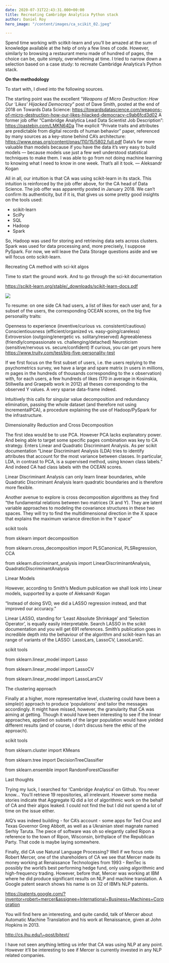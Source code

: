 ```yaml
---
date: 2020-07-31T22:43:31.000+00:00
title: Recreating Cambridge Analytica Python stack
author: Daniel Roy
hero_image: "/content/images/ca_scikit_02.jpeg"

---
```

Spend time working with scitkit-learn and you’ll be amazed at the sum of knowledge available at the help of only a few lines of code. However, similarly to browsing a restaurant menu made of hundred of pages, the choice can be, quite simply, overwhelming at time. I tried to narrow down a selection based on a case study: to recreate Cambridge Analytica’s Python stack.

**On the methodology**

To start with, I dived into the following sources.

The starting point was the excellent “_Weapons of Micro Destruction: How Our ‘Likes’ Hijacked Democracy_” post of Dave Smith, posted at the end of 2018 on Towards Data Science: https://towardsdatascience.com/weapons-of-micro-destruction-how-our-likes-hijacked-democracy-c9ab6fcd3d02
A former job offer “Cambridge Analytica Lead Data Scientist Job Description”: https://pastebin.com/LMKN64Da
The explicit “Private traits and attributes are predictable from digital records of human behavior” paper, referenced by many sources as a key-stone behind CA’s architecture: https://www.pnas.org/content/pnas/110/15/5802.full.pdf
Data’s far more valuable than models because if you have the data it’s very easy to build models — because models use just a few well understood statistical techniques to make them. I was able to go from not doing machine learning to knowing what I need to know in one week. That’s all it took. — Aleksandr Kogan

All in all, our intuition is that CA was using scikit-learn in its stack. This intuition is reinforced by the job offer above, for the CA head of Data Science. The job offer was apparently posted in January 2018. We can’t confirm its authenticity, but if it is, that gives us some pretty good insights on the tools used:

* scikit-learn
* SciPy 
* SQL 
* Hadoop 
* Spark


So, Hadoop was used for storing and retrieving data sets across clusters. Spark was used for data processing and, more precisely, I suppose PySpark. For now, we will leave the Data Storage questions aside and we will focus onto scikit-learn.

Recreating CA method with sci-kit algos

Time to start the ground work. And to go through the sci-kit documentation

https://scikit-learn.org/stable/_downloads/scikit-learn-docs.pdf

![](/content/images/kunj-parekh-H69EgivmCjE-unsplash.jpg)

To resume: on one side CA had users, a list of likes for each user and, for a subset of the users, the corresponding OCEAN scores, on the big five personality traits:

Openness to experience (inventive/curious vs. consistent/cautious)
Conscientiousness (efficient/organized vs. easy-going/careless)
Extroversion (outgoing/energetic vs. solitary/reserved)
Agreeableness (friendly/compassionate vs. challenging/detached)
Neuroticism (sensitive/nervous vs. secure/confident)
If curious, you can get yours here https://www.truity.com/test/big-five-personality-test

If we first focus on the first subset of users, i.e. the users replying to the psychometrics survey, we have a large and spare matrix (n users in millions, m pages in the hundreds of thousands corresponding to the x observation) with, for each users, a few hundreds of likes (170 in average in Kosinskia, Stillwella and Graepelb work in 2012) all theses corresponding to the observed Y values. A very sparse data-frame indeed.

Intuitively this calls for singular value decomposition and redundancy elimination, passing the whole dataset (and therefore not using IncrementalPCA), a procedure explaining the use of Hadoop/PySpark for the infrastructure.

Dimensionality Reduction and Cross Decomposition

The first idea would be to use PCA. However PCA lacks explanatory power. And being able to target some specific pages combination was key to CA strategy. Enters Linear and Quadratic Discriminant Analysis. As per scikit documentation “Linear Discriminant Analysis (LDA) tries to identify attributes that account for the most variance between classes. In particular, LDA, in contrast to PCA, is a supervised method, using known class labels.” And indeed CA had class labels with the OCEAN scores.

Linear Discriminant Analysis can only learn linear boundaries, while Quadratic Discriminant Analysis learn quadratic boundaries and is therefore more flexible.

Another avenue to explore is cross decomposition algorithms as they find “the fundamental relations between two matrices (X and Y). They are latent variable approaches to modeling the covariance structures in these two spaces. They will try to find the multidimensional direction in the X space that explains the maximum variance direction in the Y space”

scikit tools

from sklearn import decomposition

from sklearn.cross_decomposition import PLSCanonical, PLSRegression, CCA

from sklearn.discriminant_analysis import LinearDiscriminantAnalysis, QuadraticDiscriminantAnalysis

Linear Models

However, according to Smith’s Medium publication we shall look into Linear models, supported by a quote of Aleksandr Kogan

“Instead of doing SVD, we did a LASSO regression instead, and that improved our accuracy.”

Linear LASSO, standing for ‘Least Absolute Shrinkage’ and ‘Selection Operator’, is equally easily interpretable. Search LASSO in the scikit documentation and you will get 691 references. Smith’s publication goes in incredible depth into the behaviour of the algorithm and scikit-learn has an range of variants of the LASSO: LassoLars, LassoCV, LassoLarsIC.

scikit tools

from sklearn.linear_model import Lasso

from sklearn.linear_model import LassoCV

from sklearn.linear_model import LassoLarsCV

The clustering approach

Finally at a higher, more representative level, clustering could have been a simple(r) approach to produce ‘populations’ and tailor the messages accordingly. It might have missed, however, the granularity that CA was aiming at getting. Though it would have been interesting to see if the linear approaches, applied on subsets of the larger population would have yielded different results (and of course, I don’t discuss here the ethic of the approach).

scikit tools

from sklearn.cluster import KMeans

from sklearn.tree import DecisionTreeClassifier

from sklearn.ensemble import RandomForestClassifier

Last thoughts

Trying my luck, I searched for ‘Cambridge Analytica’ on Github. You never know… You’ll retrieve 19 repositories, all irrelevant. However some media stories indicate that Aggregate IQ did a lot of algorithmic work on the behalf of CA and their algos leaked. I could not find the but I did not spend a lot of time on the issue either.

AIQ’s was indeed building - for CA’s account - some apps for Ted Cruz and Texas Governor Greg Abbott, as well as a Ukrainian steel magnate named Serhiy Taruta. The piece of software was oh so elegantly called Ripon a reference to the town of Ripon, Wisconsin, birthplace of the Republican Party. That code is maybe laying somewhere.

Finally, did CA use Natural Language Processing? Well if we focus onto Robert Mercer, one of the shareholders of CA we see that Mercer made its money working at Renaissance Technologies from 1993 - RenTec is possibly the world’s best performing hedge fund, only using algorithmic and high-frequency trading. However, before that, Mercer was working at IBM where he did produce significant results on NLP and machine translation. A Google patent search shows his name is on 32 of IBM’s NLP patents.

https://patents.google.com/?inventor=robert+mercer&assignee=International+Business+Machines+Corporation

You will find here an interesting, and quite candid, talk of Mercer about Automatic Machine Translation and his work at Renaissance, given at John Hopkins in 2013.

http://cs.jhu.edu/\~post/bitext/

I have not seen anything letting us infer that CA was using NLP at any point. However it’ll be interesting to see if Mercer is currently invested in any NLP related companies.